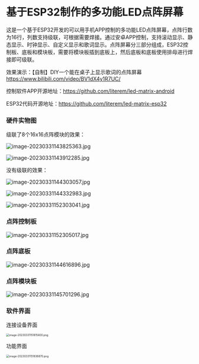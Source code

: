 # 基于ESP32制作的多功能LED点阵屏幕
这是一个基于ESP32开发的可以用手机APP控制的多功能LED点阵屏幕，点阵行数为16行，列数支持级联，可根据需要焊接。通过安卓APP控制，支持滚动显示、静态显示、时钟显示、自定义显示和歌词显示。点阵屏幕分三部分组成，ESP32控制板、底板和模块板，需要将模块板插到底板上，然后底板和底板使用排母进行焊接即可级联。

效果演示：【自制】DIY一个能在桌子上显示歌词的点阵屏幕 https://www.bilibili.com/video/BV1dX4y1R7UC/

控制软件APP开源地址：https://github.com/literem/led-matrix-android

ESP32代码开源地址：https://github.com/literem/led-matrix-esp32



### 硬件实物图

级联了8个16x16点阵模块的效果：

![image-20230331143825363.jpg](https://github.com/literem/led-matrix/blob/master/%E5%9B%BE%E7%89%87/image-20230331143825363.jpg?raw=true)



![image-20230331143912285.jpg](https://github.com/literem/led-matrix/blob/master/%E5%9B%BE%E7%89%87/image-20230331143912285.jpg?raw=true)



没有级联的效果：

![image-20230331144303057.jpg](https://github.com/literem/led-matrix/blob/master/%E5%9B%BE%E7%89%87/image-20230331144303057.jpg?raw=true)



![image-20230331144332983.jpg](https://github.com/literem/led-matrix/blob/master/%E5%9B%BE%E7%89%87/image-20230331144332983.jpg?raw=true)



![image-20230331152303041.jpg](https://github.com/literem/led-matrix/blob/master/%E5%9B%BE%E7%89%87/image-20230331152303041.jpg?raw=true)

### 点阵控制板

![image-20230331152305017.jpg](https://github.com/literem/led-matrix/blob/master/%E5%9B%BE%E7%89%87/image-20230331152305017.jpg?raw=true)



### 点阵底板

![image-20230331144616896.jpg](https://github.com/literem/led-matrix/blob/master/%E5%9B%BE%E7%89%87/image-20230331144616896.jpg?raw=true)



### 点阵模块板

![image-20230331145701296.jpg](https://github.com/literem/led-matrix/blob/master/%E5%9B%BE%E7%89%87/image-20230331145701296.jpg?raw=true)



### 软件界面

连接设备界面

<img src="https://github.com/literem/led-matrix/blob/master/%E5%9B%BE%E7%89%87/image-20230331151815400.png?raw=true" alt="image-20230331151815400.png" style="zoom:50%;" />

功能界面

<img src="https://github.com/literem/led-matrix/blob/master/%E5%9B%BE%E7%89%87/image-20230331151836870.png?raw=true" alt="image-20230331151836870.png" style="zoom:50%;" />



